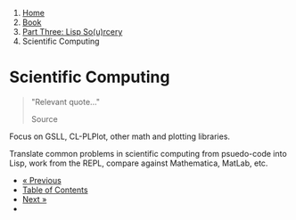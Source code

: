 <ol class="breadcrumb">
  <li><a href="/">Home</a></li>
  <li><a href="/book/">Book</a></li>
  <li><a href="/book/3-0-0-overview/">Part Three: Lisp So(u)rcery</a></li>
  <li class="active">Scientific Computing</li>
</ol>

# Scientific Computing

> "Relevant quote..."
> <footer>Source</footer>

Focus on GSLL, CL-PLPlot, other math and plotting libraries.

Translate common problems in scientific computing from psuedo-code into Lisp, work from the REPL, compare against Mathematica, MatLab, etc.

<ul class="pager">
  <li class="previous"><a href="/book/">&laquo; Previous</a></li>
  <li><a href="/book/">Table of Contents</a></li>
  <li class="next"><a href="/book/">Next &raquo;</a><li>
</ul>

